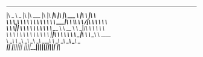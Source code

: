  _____ ______   ___  ________   ___  ________  ___  ___  _______   ___       ___          
|\   _ \  _   \|\  \|\   ___  \|\  \|\   ____\|\  \|\  \|\  ___ \ |\  \     |\  \         
\ \  \\\__\ \  \ \  \ \  \\ \  \ \  \ \  \___|\ \  \\\  \ \   __/|\ \  \    \ \  \        
 \ \  \\|__| \  \ \  \ \  \\ \  \ \  \ \_____  \ \   __  \ \  \_|/_\ \  \    \ \  \       
  \ \  \    \ \  \ \  \ \  \\ \  \ \  \|____|\  \ \  \ \  \ \  \_|\ \ \  \____\ \  \____  
   \ \__\    \ \__\ \__\ \__\\ \__\ \__\____\_\  \ \__\ \__\ \_______\ \_______\ \_______\
    \|__|     \|__|\|__|\|__| \|__|\|__|\_________\|__|\|__|\|_______|\|_______|\|_______|
                                       \|_________|                                       
                                                                                          
                                                                                          
